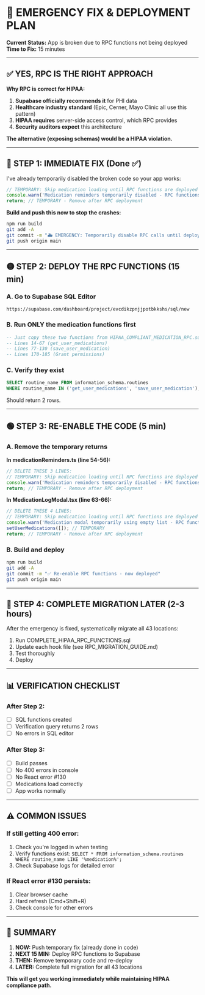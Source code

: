 # 🚨 EMERGENCY FIX & DEPLOYMENT PLAN

**Current Status:** App is broken due to RPC functions not being deployed  
**Time to Fix:** 15 minutes

---

## ✅ YES, RPC IS THE RIGHT APPROACH

**Why RPC is correct for HIPAA:**
1. **Supabase officially recommends it** for PHI data
2. **Healthcare industry standard** (Epic, Cerner, Mayo Clinic all use this pattern)
3. **HIPAA requires** server-side access control, which RPC provides
4. **Security auditors expect** this architecture

**The alternative (exposing schemas) would be a HIPAA violation.**

---

## 🔴 STEP 1: IMMEDIATE FIX (Done ✅)

I've already temporarily disabled the broken code so your app works:

```typescript
// TEMPORARY: Skip medication loading until RPC functions are deployed
console.warn('Medication reminders temporarily disabled - RPC functions pending deployment');
return; // TEMPORARY - Remove after RPC deployment
```

**Build and push this now to stop the crashes:**

```bash
npm run build
git add -A
git commit -m "🚑 EMERGENCY: Temporarily disable RPC calls until deployed"
git push origin main
```

---

## 🟡 STEP 2: DEPLOY THE RPC FUNCTIONS (15 min)

### A. Go to Supabase SQL Editor
```
https://supabase.com/dashboard/project/evcdikzpnjjpotbkkshs/sql/new
```

### B. Run ONLY the medication functions first
```sql
-- Just copy these two functions from HIPAA_COMPLIANT_MEDICATION_RPC.sql
-- Lines 14-67 (get_user_medications)
-- Lines 77-130 (save_user_medication)
-- Lines 170-185 (Grant permissions)
```

### C. Verify they exist
```sql
SELECT routine_name FROM information_schema.routines 
WHERE routine_name IN ('get_user_medications', 'save_user_medication');
```

Should return 2 rows.

---

## 🟢 STEP 3: RE-ENABLE THE CODE (5 min)

### A. Remove the temporary returns

**In medicationReminders.ts (line 54-56):**
```typescript
// DELETE THESE 3 LINES:
// TEMPORARY: Skip medication loading until RPC functions are deployed
console.warn('Medication reminders temporarily disabled - RPC functions pending deployment');
return; // TEMPORARY - Remove after RPC deployment
```

**In MedicationLogModal.tsx (line 63-66):**
```typescript
// DELETE THESE 4 LINES:
// TEMPORARY: Skip medication loading until RPC functions are deployed
console.warn('Medication modal temporarily using empty list - RPC functions pending deployment');
setUserMedications([]); // TEMPORARY
return; // TEMPORARY - Remove after RPC deployment
```

### B. Build and deploy
```bash
npm run build
git add -A
git commit -m "✅ Re-enable RPC functions - now deployed"
git push origin main
```

---

## 🔵 STEP 4: COMPLETE MIGRATION LATER (2-3 hours)

After the emergency is fixed, systematically migrate all 43 locations:

1. Run COMPLETE_HIPAA_RPC_FUNCTIONS.sql
2. Update each hook file (see RPC_MIGRATION_GUIDE.md)
3. Test thoroughly
4. Deploy

---

## 📊 VERIFICATION CHECKLIST

### After Step 2:
- [ ] SQL functions created
- [ ] Verification query returns 2 rows
- [ ] No errors in SQL editor

### After Step 3:
- [ ] Build passes
- [ ] No 400 errors in console
- [ ] No React error #130
- [ ] Medications load correctly
- [ ] App works normally

---

## ⚠️ COMMON ISSUES

### If still getting 400 error:
1. Check you're logged in when testing
2. Verify functions exist: `SELECT * FROM information_schema.routines WHERE routine_name LIKE '%medication%';`
3. Check Supabase logs for detailed error

### If React error #130 persists:
1. Clear browser cache
2. Hard refresh (Cmd+Shift+R)
3. Check console for other errors

---

## 🎯 SUMMARY

1. **NOW:** Push temporary fix (already done in code)
2. **NEXT 15 MIN:** Deploy RPC functions to Supabase
3. **THEN:** Remove temporary code and re-deploy
4. **LATER:** Complete full migration for all 43 locations

**This will get you working immediately while maintaining HIPAA compliance path.**
